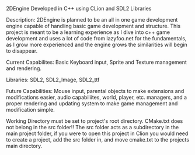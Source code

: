 2DEngine Developed in C++ using CLion and SDL2 Libraries

Description: 2DEngine is planned to be an all in one game development engine capable of handling basic game development and structure. This project is meant to be a learning experience as I dive into c++ game development and uses a lot of code from lazyfoo.net for the fundamentals, as I grow more experienced and the engine grows the similarities will begin to disappear.

Current Capabilites: Basic Keyboard input, Sprite and Texture management and rendering.

Libraries: SDL2, SDL2_Image, SDL2_ttf

Future Capabilities: Mouse input, parental objects to make extensions and modifications easier, audio capabiliites, world, player, etc. managers, and a proper rendering and updating system to make game management and modification simple.

Working Directory must be set to project's root directory.
CMake.txt does not belong in the src folder!! The src folder acts as a subdirectory in the main project folder, if you were to open this project in Clion you would need to create a project, add the src folder in, and move cmake.txt to the projects main directory.
